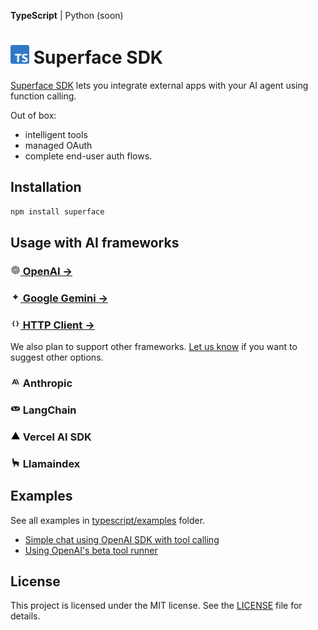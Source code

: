 **TypeScript** | Python (soon)

# <img src="https://github.com/superfaceai/sdk/raw/main/docs/logos/typescript.png" alt="TypeScript" width="30" height="30" /> Superface SDK

[Superface SDK](https://superface.ai) lets you integrate external apps with your AI agent using function calling. 

Out of box:
- intelligent tools
- managed OAuth 
- complete end-user auth flows.

## Installation

```sh
npm install superface
```

## Usage with AI frameworks

### [<img src="https://github.com/superfaceai/sdk/raw/main/docs/logos/openai.png" alt="OpenAI" width="16" height="16"> OpenAI →](https://github.com/superfaceai/sdk/tree/main/typescript/src/openai/)

### [<img src="https://github.com/superfaceai/sdk/raw/main/docs/logos/google.png" alt="Google" width="16" height="16"> Google Gemini →](https://github.com/superfaceai/sdk/tree/main/typescript/src/google/)

### [<img src="https://github.com/superfaceai/sdk/raw/main/docs/logos/client.png" alt="Superface" width="16" height="16"> HTTP Client →](https://github.com/superfaceai/sdk/tree/main/typescript/src/client/)

We also plan to support other frameworks. [Let us know](mailto:support@superface.ai?subject=SDK) if you want to suggest other options.

### <img src="https://github.com/superfaceai/sdk/raw/main/docs/logos/anthropic.png" alt="Anthropic" width="16" height="16"> Anthropic

### <img src="https://github.com/superfaceai/sdk/raw/main/docs/logos/langchain.png" alt="LangChain" width="16" height="16"> LangChain

### <img src="https://github.com/superfaceai/sdk/raw/main/docs/logos/vercel_ai.png" alt="Vercel AI SDK" width="16" height="16"> Vercel AI SDK

### <img src="https://github.com/superfaceai/sdk/raw/main/docs/logos/llamaindex.png" alt="Llamaindex" width="16" height="16"> Llamaindex

## Examples

See all examples in [typescript/examples](https://github.com/superfaceai/sdk/tree/main/typescript/examples) folder.

- [Simple chat using OpenAI SDK with tool calling](https://github.com/superfaceai/sdk/tree/main/typescript/examples/openai/handle-tool-calls/)
- [Using OpenAI's beta tool runner](https://github.com/superfaceai/sdk/tree/main/typescript/examples/openai/beta-automated-function-calls/)

## License

This project is licensed under the MIT license. See the [LICENSE](https://github.com/superfaceai/sdk/tree/main/LICENSE) file for details.